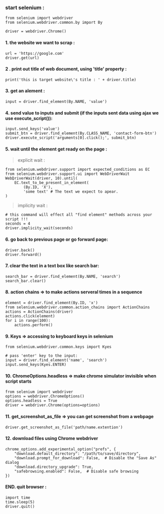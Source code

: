 ### start selenium : 
```
from selenium import webdriver
from selenium.webdriver.common.by import By

driver = webdriver.Chrome()
```

#### 1. the website we want to scrap :
```
url = 'https://google.com'
driver.get(url)
```

#### 2 . print out title of web document, using 'title' property :
```
print('this is target website\'s title : ' + driver.title)
```

#### 3. get an alement :
```
input = driver.find_element(By.NAME, 'value')
```

#### 4. send value to inputs and submit (if the inputs sent data using ajax we use execute_script()):
```
input.send_keys('value')
submit_btn = driver.find_element(By.CLASS_NAME, 'contact-form-btn')
driver.execute_script('arguments[0].click();', submit_btn)
```


#### 5. wait until the element get ready on the page :
> explicit wait :
```
from selenium.webdriver.support import expected_conditions as EC
from selenium.webdriver.support.ui import WebDriverWait
WebِDriverWait(driver, 10).until(
    EC.text_to_be_present_in_element(
        (By.ID, 'X'),
        'some text' # The text we expect to apear.
)
```
> implicity wait :
```
# this command will effect all "find element" methods across your script !!!
seconds = 4
driver.implicity_wait(seconds)
```

#### 6. go back to previous page or go forward page:
```
driver.back()
driver.forward()
```

#### 7. clear the text in a text box like search bar:
```
search_bar = driver.find_element(By.NAME, 'search')
search_bar.clear()
```


#### 8. action chains => to make actions serveral times in a sequence
```
element = driver.find_element(By.ID, 'x')
from selenium.webdriver.common.action_chains import ActionChains
actions = ActionChains(driver)
actions.click(element)
for i in range(100):
    actions.perform()
```

#### 9. Keys => accessing to keyboard keys in selenium
```
from selenium.webdriver.common.keys import Kyes

# pass 'enter' key to the input:
input = driver.find_element('name', 'search')
input.send_keys(Kyes.ENTER)
```

#### 10. ChromeOptions.headless => make chrome simulator invisible when script starts
```
from selenium import webdriver
options = webdriver.ChromeOptions()
options.headless = True
driver = webdriver.Chrome(options=options)
```

#### 11. get_screenshot_as_file => you can get screenshot from a webpage
```
driver.get_screenshot_as_file('path/name.extention')
```


#### 12. download files using Chrome webdriver
```
chrome_options.add_experimental_option("prefs", {
    "download.default_directory": "/path/to/save/directory",
    "download.prompt_for_download": False,  # Disable the "Save As" dialog
    "download.directory_upgrade": True,
    "safebrowsing.enabled": False,  # Disable safe browsing
})
```


#### END. quit browser :
```
import time
time.sleep(5)
driver.quit()
```
